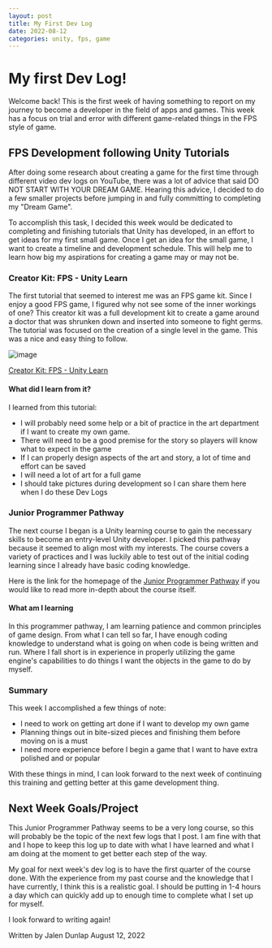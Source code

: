 ```yaml
---
layout: post
title: My First Dev Log
date: 2022-08-12
categories: unity, fps, game
---
```



# My first Dev Log!

Welcome back! This is the first week of having something to report on my journey to become a developer in the field of apps and games. This week has a focus on trial and error with different game-related things in the FPS style of game.

## FPS Development following Unity Tutorials
After doing some research about creating a game for the first time through different video dev logs on YouTube, there was a lot of advice that said DO NOT START WITH YOUR DREAM GAME. Hearing this advice, I decided to do a few smaller projects before jumping in and fully committing to completing my "Dream Game".

To accomplish this task, I decided this week would be dedicated to completing and finishing tutorials that Unity has developed, in an effort to get ideas for my first small game. Once I get an idea for the small game, I want to create a timeline and development schedule. This will help me to learn how big my aspirations for creating a game may or may not be.

### Creator Kit: FPS - Unity Learn
The first tutorial that seemed to interest me was an FPS game kit. Since I enjoy a good FPS game, I figured why not see some of the inner workings of one? This creator kit was a full development kit to create a game around a doctor that was shrunken down and inserted into someone to fight germs. The tutorial was focused on the creation of a single level in the game. This was a nice and easy thing to follow.

![image](https://user-images.githubusercontent.com/62079847/184229802-cf627790-d2c4-4a0e-8f3b-9eacab79fd88.png)

[Creator Kit: FPS - Unity Learn](https://learn.unity.com/project/creator-kit-fps?uv=2020.3)

#### What did I learn from it?
I learned from this tutorial:
- I will probably need some help or a bit of practice in the art department if I want to create my own game.
- There will need to be a good premise for the story so players will know what to expect in the game
- If I can properly design aspects of the art and story, a lot of time and effort can be saved
- I will need a lot of art for a full game
- I should take pictures during development so I can share them here when I do these Dev Logs


### Junior Programmer Pathway
The next course I began is a Unity learning course to gain the necessary skills to become an entry-level Unity developer. I picked this pathway because it seemed to align most with my interests. The course covers a variety of practices and I was luckily able to test out of the initial coding learning since I already have basic coding knowledge.

Here is the link for the homepage of the [Junior Programmer Pathway](https://learn.unity.com/pathway/junior-programmer?tab=pathway_map) if you would like to read more in-depth about the course itself.

#### What am I learning
In this programmer pathway, I am learning patience and common principles of game design. From what I can tell so far, I have enough coding knowledge to understand what is going on when code is being written and run. Where I fall short is in experience in properly utilizing the game engine's capabilities to do things I want the objects in the game to do by myself.

### Summary
This week I accomplished a few things of note:
- I need to work on getting art done if I want to develop my own game
- Planning things out in bite-sized pieces and finishing them before moving on is a must
- I need more experience before I begin a game that I want to have extra polished and or popular

With these things in mind, I can look forward to the next week of continuing this training and getting better at this game development thing.

## Next Week Goals/Project
This Junior Programmer Pathway seems to be a very long course, so this will probably be the topic of the next few logs that I post. I am fine with that and I hope to keep this log up to date with what I have learned and what I am doing at the moment to get better each step of the way. 

My goal for next week's dev log is to have the first quarter of the course done. With the experience from my past course and the knowledge that I have currently, I think this is a realistic goal. I should be putting in 1-4 hours a day which can quickly add up to enough time to complete what I set up for myself.

I look forward to writing again!

Written by Jalen Dunlap
August 12, 2022
